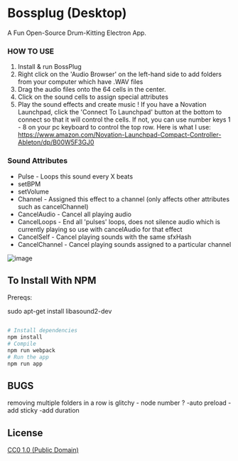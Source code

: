 # Bossplug (Desktop)

A Fun Open-Source Drum-Kitting Electron App.

### HOW TO USE

1. Install & run BossPlug
2. Right click on the 'Audio Browser' on the left-hand side to add folders from your computer which have .WAV files
3. Drag the audio files onto the 64 cells in the center.   
4. Click on the sound cells to assign special attributes
5. Play the sound effects and create music !  If you have a Novation Launchpad, click the 'Connect To Launchpad' button at the bottom to connect so that it will control the cells.  If not, you can use number keys 1 - 8 on your pc keyboard to control the top row.  Here is what I use: https://www.amazon.com/Novation-Launchpad-Compact-Controller-Ableton/dp/B00W5F3GJ0




### Sound Attributes
* Pulse - Loops this sound every X beats
* setBPM
* setVolume  
* Channel - Assigned this effect to a channel (only affects other attributes such as cancelChannel)
* CancelAudio - Cancel all playing audio
* CancelLoops - End all 'pulses' loops, does not silence audio which is currently playing so use with cancelAudio for that effect
* CancelSelf - Cancel playing sounds with the same sfxHash
* CancelChannel - Cancel playing sounds assigned to a particular channel

![image](https://user-images.githubusercontent.com/38132633/42414901-0a62df98-820e-11e8-871c-1294c259fdbe.png)




## To Install With NPM


Prereqs:

  sudo apt-get install libasound2-dev



```bash

# Install dependencies
npm install
# Compile
npm run webpack
# Run the app
npm run app
```  


## BUGS
removing multiple folders in a row is glitchy - node number ?
-auto preload
-add sticky
-add duration



## License

[CC0 1.0 (Public Domain)](LICENSE.md)
